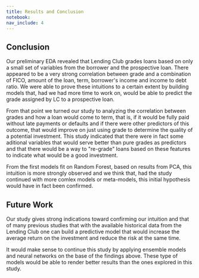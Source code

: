 ```yaml
---
title: Results and Conclusion
notebook:
nav_include: 4
---
```


## Conclusion
Our preliminary EDA revealed that Lending Club grades loans based on only a small set of variables from the borrower and the prospective loan. There appeared to be a very strong correlation between grade and a combination of FICO, amount of the loan, term, borrower's income and income to debt ratio. We were able to prove these intuitions to a certain extent by building models that, had we had more time to work on, would be able to predict the grade assigned by LC to a prospective loan.

From that point we turned our study to analyzing the correlation between grades and how a loan would come to term, that is, if it would be fully paid without late payments or defaults and if there were other predictors of this outcome, that would improve on just using grade to determine the quality of a potential investment. This study indicated that there were in fact some aditional variables that would serve better than pure grades as predictors and that there would be a way to "re-grade" loans based on these features to indicate what would be a good investment.

From the first models fit on Random Forest, based on results from PCA, this intuition is more strongly observed and we think that, had the study continued with more comlex models or meta-models, this initial hypothesis would have in fact been confirmed. 

## Future Work 
Our study gives strong indications toward confirming our intuition and that of many previous studies that with the available historical data from the Lending Club one can build a predictive model that would increase the average return on the investment and reduce the risk at the same time.

It would make sense to continue this study by applying ensemble models and neural networks on the base of the findings above. These type of models would be able to render better results than the ones explored in this study.
